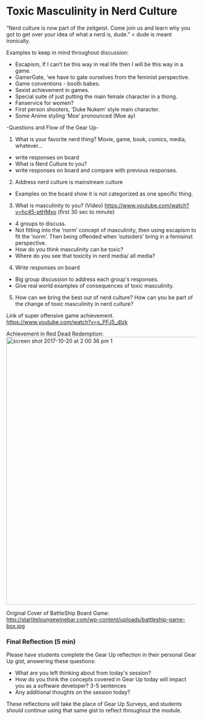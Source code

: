 # Toxic Masculinity in Nerd Culture

“Nerd culture is now part of the zeitgeist. Come join us and learn why you got to get over your idea of what a nerd is, dude.” < dude is meant ironically.

Examples to keep in mind throughout discussion:

- Escapism, If I can’t be this way in real life then I will be this way in a game.
- GamerGate, ‘we have to gate ourselves from the feminist perspective.
- Game conventions - booth babes.
- Sexist achievement in games.
- Special suite of just putting the main female character in a thong.
- Fanservice for women?
- First person shooters, ‘Duke Nukem’ style main character.
- Some Anime styling ‘Moe’ pronounced (Moe ay)

-Questions and Flow of the Gear Up-
1) What is your favorite nerd thing? Movie, game, book, comics, media, whatever…
- write responses on board
- What is Nerd Culture to you?
- write responses on board and compare with previous responses.

2) Address nerd culture is mainstream culture
- Examples on the board show it is not categorized as one specific thing.

3) What is masculinity to you?
(Video) https://www.youtube.com/watch?v=hc45-ptHMxo (first 30 sec to minute)
- 4 groups to discuss.
- Not fitting into the ‘norm’ concept of masculinity, then using escapism to fit the ‘norm’. Then being offended when ‘outsiders’ bring in a femisinst perspective.
- How do you think masculinity can be toxic?
- Where do you see that toxicity in nerd media/ all media?

4) Write responses on board
- Big group discussion to address each group's responses.
- Give real world examples of consequences of toxic masculinity.

5) How can we bring the best out of nerd culture? How can you be part of the change of toxic masculinity in nerd culture?

Link of super offensive game achievement. 
https://www.youtube.com/watch?v=s_PFJ5_dIzk

Achievement in Red Dead Redemption:
<img width="707" alt="screen shot 2017-10-20 at 2 00 36 pm 1" src="https://user-images.githubusercontent.com/26985984/31839930-6f7720aa-b5a0-11e7-9eae-3832e649ee08.png">

Original Cover of BattleShip Board Game:
http://starliteloungewinebar.com/wp-content/uploads/battleship-game-box.jpg


### Final Reflection (5 min)
Please have students complete the Gear Up reflection in their personal Gear Up gist, answering these questions:

* What are you left thinking about from today's session?
* How do you think the concepts covered in Gear Up today will impact you as a software developer? 3-5 sentences
* Any additional thoughts on the session today?

These reflections will take the place of Gear Up Surveys, and students should continue using that same gist to reflect throughout the module.
